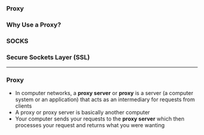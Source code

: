 ### Proxy
### Why Use a Proxy?
### SOCKS
### Secure Sockets Layer (SSL)


-----------------
### Proxy
-  In computer networks, a **proxy server** or **proxy** is a server (a computer system or an application) that acts as an intermediary for requests from clients
- A proxy or proxy server is basically another computer
- Your computer sends your requests to the **proxy server** which then processes your request and returns what you were wanting

